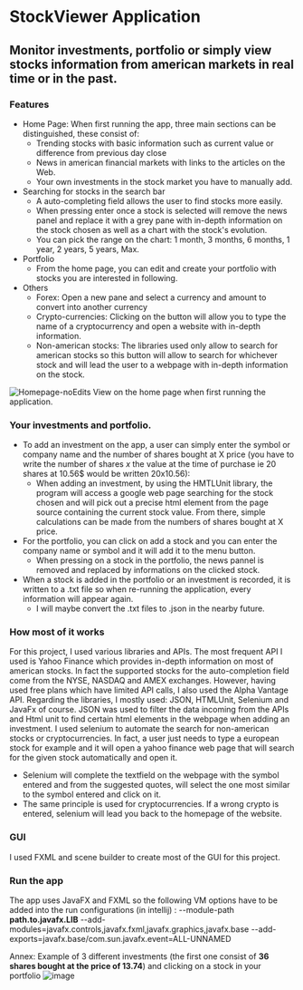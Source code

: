 # StockViewer Application
## Monitor investments, portfolio or simply view stocks information from american markets in real time or in the past.

### Features
- Home Page:
  When first running the app, three main sections can be distinguished, these consist of:
  - Trending stocks with basic information such as current value or difference from previous day close 
  - News in american financial markets with links to the articles on the Web.
  - Your own investments in the stock market you have to manually add.
- Searching for stocks in the search bar
  - A auto-completing field allows the user to find stocks more easily.
  - When pressing enter once a stock is selected will remove the news panel and replace it with a grey pane with in-depth information on the stock chosen as well as a chart with the stock's evolution.
  - You can pick the range on the chart: 1 month, 3 months, 6 months, 1 year, 2 years, 5 years, Max.
- Portfolio
  - From the home page, you can edit and create your portfolio with stocks you are interested in following.
- Others
  - Forex: Open a new pane and select a currency and amount to convert into another currency
  - Crypto-currencies: Clicking on the button will allow you to type the name of a cryptocurrency and open a website with in-depth information.
  - Non-american stocks: The libraries used only allow to search for american stocks so this button will allow to search for whichever stock and will lead the user to a webpage with in-depth information on the stock.

![Homepage-noEdits](https://user-images.githubusercontent.com/73081373/128522529-f95fd6ea-5252-4824-8717-e3d66cf7d0c4.png) View on the home page when first running the application.



### Your investments and portfolio.
- To add an investment on the app, a user can simply enter the symbol or company name and the number of shares bought at X price (you have to write the number of shares *x* the value at the time of purchase ie 20 shares at 10.56$ would be written 20x10.56):
  - When adding an investment, by using the HMTLUnit library, the program will access a google web page searching for the stock chosen and will pick out a precise html element from the page source containing the current stock value. From there, simple calculations can be made from the numbers of shares bought at X price.
- For the portfolio, you can click on add a stock and you can enter the company name or symbol and it will add it to the menu button.
  - When pressing on a stock in the portfolio, the news pannel is removed and replaced by informations on the clicked stock.
- When a stock is added in the portfolio or an investment is recorded, it is written to a .txt file so when re-running the application, every information will appear again.
  - I will maybe convert the .txt files to .json in the nearby future.
 
### How most of it works
For this project, I used various libraries and APIs. The most frequent API I used is Yahoo Finance which provides in-depth information on most of american stocks. In fact the supported stocks for the auto-completion field come from the NYSE, NASDAQ and AMEX exchanges. However, having used free plans which have limited API calls, I also used the Alpha Vantage API. Regarding the libraries, I mostly used: JSON, HTMLUnit, Selenium and JavaFx of course. JSON was used to filter the data incoming from the APIs and Html unit to find certain html elements in the webpage when adding an investment. I used selenium to automate the search for non-american stocks or cryptocurrencies. In fact, a user just needs to type a european stock for example and it will open a yahoo finance web page that will search for the given stock automatically and open it.
  - Selenium will complete the textfield on the webpage with the symbol entered and from the suggested quotes, will select the one most similar to the symbol entered and click on it.
  - The same principle is used for cryptocurrencies. If a wrong crypto is entered, selenium will lead you back to the homepage of the website.

### GUI
I used FXML and scene builder to create most of the GUI for this project.
 
### Run the app
The app uses JavaFX and FXML so the following VM options have to be added into the run configurations (in intellij) : 
--module-path **path.to.javafx.LIB** --add-modules=javafx.controls,javafx.fxml,javafx.graphics,javafx.base --add-exports=javafx.base/com.sun.javafx.event=ALL-UNNAMED

Annex:
Example of 3 different investments (the first one consist of **36 shares bought at the price of 13.74**) and clicking on a stock in your portfolio
![image](https://user-images.githubusercontent.com/73081373/128526372-ff5d7c25-60f2-4808-87c5-894e77a070d7.png)



 
